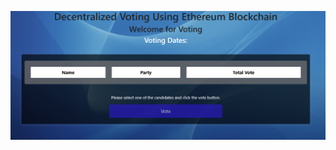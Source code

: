 
![Image Alt](https://github.com/BitwiseWizard-prog/blockchain-voting-system/blob/3f28b9b105e0fc0c5ef2aca8ae118ecca544f1a1/kavisha.png)

